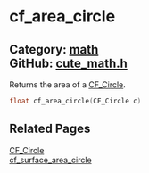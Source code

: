 [](../header.md ':include')

# cf_area_circle

Category: [math](/api_reference?id=math)  
GitHub: [cute_math.h](https://github.com/RandyGaul/cute_framework/blob/master/include/cute_math.h)  
---

Returns the area of a [CF_Circle](/math/cf_circle.md).

```cpp
float cf_area_circle(CF_Circle c)
```

## Related Pages

[CF_Circle](/math/cf_circle.md)  
[cf_surface_area_circle](/math/cf_surface_area_circle.md)  
